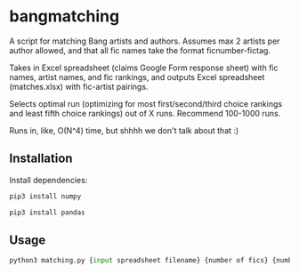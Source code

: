 # bangmatching

A script for matching Bang artists and authors. Assumes max 2 artists per author allowed, and that all fic names take the format ficnumber-fictag. 

Takes in Excel spreadsheet (claims Google Form response sheet) with fic names, artist names, and fic rankings, and outputs Excel spreadsheet (matches.xlsx) with fic-artist pairings.

Selects optimal run (optimizing for most first/second/third choice rankings and least fifth choice rankings) out of X runs. Recommend 100-1000 runs.

Runs in, like, O(N^4) time, but shhhh we don't talk about that :)

## Installation
Install dependencies:
```python
pip3 install numpy
```
```python
pip3 install pandas
```

## Usage
```python
python3 matching.py {input spreadsheet filename} {number of fics} {number of runs}
```
